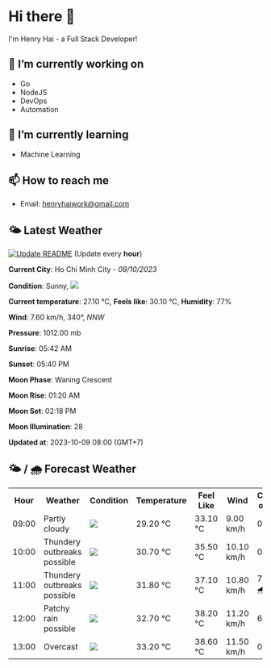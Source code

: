 # Hi there 👋

I'm Henry Hai - a Full Stack Developer!

## 🔭 I’m currently working on

- Go
- NodeJS
- DevOps
- Automation

## 🌱 I’m currently learning

- Machine Learning

## 📫 How to reach me

- Email: <henryhaiwork@gmail.com>

## 🌤️ Latest Weather
[![Update README](https://github.com/henry0hai/henry0hai/actions/workflows/udpateReadme.yml/badge.svg)](https://github.com/henry0hai/henry0hai/actions/workflows/udpateReadme.yml)
(Update every **hour**)
<!-- CURRENT_WEATHER:START -->
**Current City**: Ho Chi Minh City - *09/10/2023*

**Condition**: Sunny, <img src="https://cdn.weatherapi.com/weather/64x64/day/113.png"/>

**Current temperature**: 27.10 °C, **Feels like**: 30.10 °C, **Humidity**: 77%

**Wind**: 7.60 km/h, 340°, *NNW*

**Pressure**: 1012.00 mb

**Sunrise**: 05:42 AM

**Sunset**: 05:40 PM

**Moon Phase**: Waning Crescent

**Moon Rise**: 01:20 AM

**Moon Set**: 02:18 PM

**Moon Illumination**: 28

**Updated at**: 2023-10-09 08:00 (GMT+7)<!-- CURRENT_WEATHER:END -->

## 🌤️ / 🌧️ Forecast Weather
<!-- FORECAST_WEATHER:START -->
<table>
		<tr>
			<th>Hour</th>
			<th>Weather</th>
			<th>Condition</th>
			<th>Temperature</th>
			<th>Feel Like</th>
			<th>Wind</th>
			<th>Chance of Rain</th>
		</tr>
				<tr>
					<td>09:00</td>
					<td>Partly cloudy</td>
					<td><img src='https://cdn.weatherapi.com/weather/64x64/day/116.png'/></td>
					<td>29.20 °C</td>
					<td>33.10 °C</td>
					<td>9.00 km/h</td>
					<td>0 %</td>
				</tr>
				<tr>
					<td>10:00</td>
					<td>Thundery outbreaks possible</td>
					<td><img src='https://cdn.weatherapi.com/weather/64x64/day/200.png'/></td>
					<td>30.70 °C</td>
					<td>35.50 °C</td>
					<td>10.10 km/h</td>
					<td>0 %</td>
				</tr>
				<tr>
					<td>11:00</td>
					<td>Thundery outbreaks possible</td>
					<td><img src='https://cdn.weatherapi.com/weather/64x64/day/200.png'/></td>
					<td>31.80 °C</td>
					<td>37.10 °C</td>
					<td>10.80 km/h</td>
					<td>77 % 🌧️</td>
				</tr>
				<tr>
					<td>12:00</td>
					<td>Patchy rain possible</td>
					<td><img src='https://cdn.weatherapi.com/weather/64x64/day/176.png'/></td>
					<td>32.70 °C</td>
					<td>38.20 °C</td>
					<td>11.20 km/h</td>
					<td>66 %</td>
				</tr>
				<tr>
					<td>13:00</td>
					<td>Overcast</td>
					<td><img src='https://cdn.weatherapi.com/weather/64x64/day/122.png'/></td>
					<td>33.20 °C</td>
					<td>38.60 °C</td>
					<td>11.50 km/h</td>
					<td>0 %</td>
				</tr>
</table>
<!-- FORECAST_WEATHER:END -->
